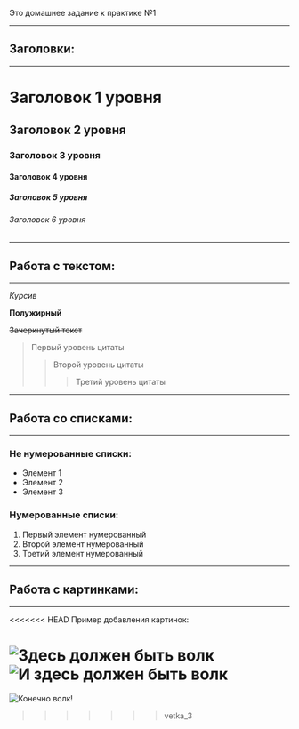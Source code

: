 Это домашнее задание к практике №1
___
## Заголовки:
___

# Заголовок 1 уровня

## Заголовок 2 уровня

### Заголовок 3 уровня

#### Заголовок 4 уровня

##### Заголовок 5 уровня

###### Заголовок 6 уровня
___
## Работа с текстом:
___
*Курсив*

**Полужирный**

~~Зачеркнутый текст~~

>Первый уровень цитаты
>>Второй уровень цитаты
>>>Третий уровень цитаты
___
## Работа со списками:
___
### Не нумерованные списки:
* Элемент 1
* Элемент 2
* Элемент 3

### Нумерованные списки:
1. Первый элемент нумерованный
2. Второй элемент нумерованный
3. Третий элемент нумерованный

___
## Работа с картинками:
___
<<<<<<< HEAD
Пример добавления картинок:

![Здесь должен быть волк](wolf_1.jpg "красивый волк")
![И здесь должен быть волк](wolf_2.jpg "Симпотяга")
=======
![Конечно волк!](wolf_3.jpg "Умные глаза")
>>>>>>> vetka_3
